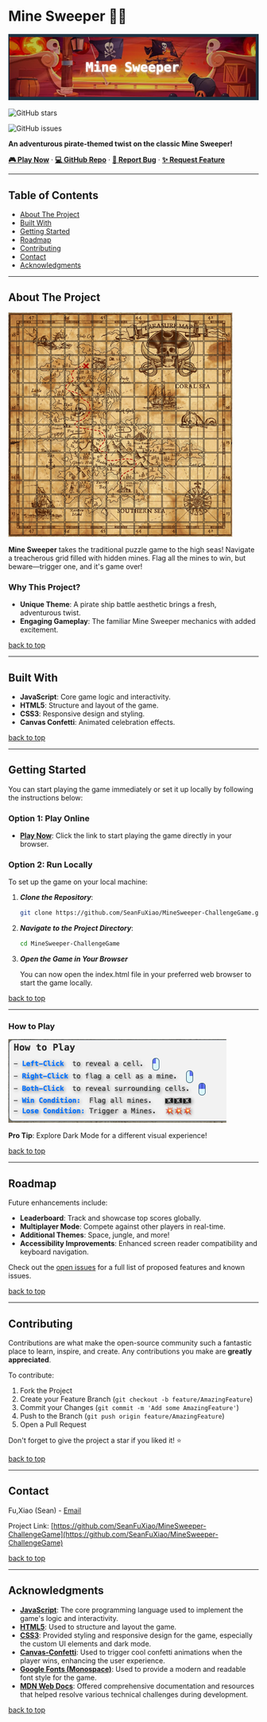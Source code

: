 # Mine Sweeper 🏴‍☠️

![Mine Sweeper Logo](./Minesweeper-logo.png)

![GitHub stars](https://img.shields.io/github/stars/SeanFuXiao/MineSweeper-ChallengeGame?style=social)

![GitHub issues](https://img.shields.io/github/issues/SeanFuXiao/MineSweeper-ChallengeGame)


**An adventurous pirate-themed twist on the classic Mine Sweeper!**

[**🎮 Play Now**](https://seanfuxiao.github.io/MineSweeper-ChallengeGame/) · [**💻 GitHub Repo**](https://github.com/SeanFuXiao/MineSweeper-ChallengeGame.git) · [**🐞 Report Bug**](https://github.com/SeanFuXiao/MineSweeper-ChallengeGame/issues) · [**✨ Request Feature**](https://github.com/SeanFuXiao/MineSweeper-ChallengeGame/issues)

---

## Table of Contents

- [About The Project](#about-the-project)
- [Built With](#built-with)
- [Getting Started](#getting-started)
- [Roadmap](#roadmap)
- [Contributing](#contributing)
- [Contact](#contact)
- [Acknowledgments](#acknowledgments)

---

## About The Project

![Game Screenshot](./game-screenshot.png)

**Mine Sweeper** takes the traditional puzzle game to the high seas! Navigate a treacherous grid filled with hidden mines. Flag all the mines to win, but beware—trigger one, and it's game over!

### Why This Project?

- **Unique Theme**: A pirate ship battle aesthetic brings a fresh, adventurous twist.
- **Engaging Gameplay**: The familiar Mine Sweeper mechanics with added excitement.

[back to top](#table-of-contents)

---

## Built With

- **JavaScript**: Core game logic and interactivity.
- **HTML5**: Structure and layout of the game.
- **CSS3**: Responsive design and styling.
- **Canvas Confetti**: Animated celebration effects.

[back to top](#table-of-contents)

---

## Getting Started

You can start playing the game immediately or set it up locally by following the instructions below:

### Option 1: Play Online

- **[Play Now](https://seanfuxiao.github.io/MineSweeper-ChallengeGame/)**: Click the link to start playing the game directly in your browser.

### Option 2: Run Locally

To set up the game on your local machine:

1. ***Clone the Repository***:
   ```bash
   git clone https://github.com/SeanFuXiao/MineSweeper-ChallengeGame.git
   ```


2. ***Navigate to the Project Directory***:
   ```bash
   cd MineSweeper-ChallengeGame
   ```

3. ***Open the Game in Your Browser***

   You can now open the index.html file in your preferred web browser to   start the game locally.



[back to top](#table-of-contents)

---

### How to Play


![How to Play](./game-howtoplay.png)

**Pro Tip**: Explore Dark Mode for a different visual experience!

[back to top](#table-of-contents)

---

## Roadmap

Future enhancements include:

- **Leaderboard**: Track and showcase top scores globally.
- **Multiplayer Mode**: Compete against other players in real-time.
- **Additional Themes**: Space, jungle, and more!
- **Accessibility Improvements**: Enhanced screen reader compatibility and keyboard navigation.

Check out the [open issues](https://github.com/SeanFuXiao/MineSweeper-ChallengeGame/issues) for a full list of proposed features and known issues.

[back to top](#table-of-contents)

---

## Contributing

Contributions are what make the open-source community such a fantastic place to learn, inspire, and create. Any contributions you make are **greatly appreciated**.

To contribute:

1. Fork the Project
2. Create your Feature Branch (`git checkout -b feature/AmazingFeature`)
3. Commit your Changes (`git commit -m 'Add some AmazingFeature'`)
4. Push to the Branch (`git push origin feature/AmazingFeature`)
5. Open a Pull Request

Don't forget to give the project a star if you liked it! ⭐

[back to top](#table-of-contents)

---

## Contact

Fu,Xiao (Sean) - [Email](seanfuxiao@gmail.com)

Project Link: [https://github.com/SeanFuXiao/MineSweeper-ChallengeGame](https://github.com/SeanFuXiao/MineSweeper-ChallengeGame)

[back to top](#table-of-contents)

---

## Acknowledgments


- **[JavaScript](https://developer.mozilla.org/en-US/docs/Web/JavaScript)**: The core programming language used to implement the game's logic and interactivity.
- **[HTML5](https://developer.mozilla.org/en-US/docs/Web/Guide/HTML/HTML5)**: Used to structure and layout the game.
- **[CSS3](https://developer.mozilla.org/en-US/docs/Web/CSS)**: Provided styling and responsive design for the game, especially the custom UI elements and dark mode.
- **[Canvas-Confetti](https://www.npmjs.com/package/canvas-confetti)**: Used to trigger cool confetti animations when the player wins, enhancing the user experience.
- **[Google Fonts (Monospace)](https://fonts.google.com/)**: Used to provide a modern and readable font style for the game.
- **[MDN Web Docs](https://developer.mozilla.org/en-US/docs/Web)**: Offered comprehensive documentation and resources that helped resolve various technical challenges during development.



[back to top](#table-of-contents)
